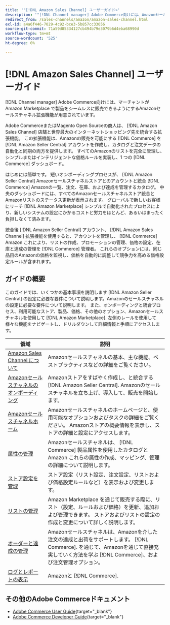 ```yaml
---
title: '"[!DNL Amazon Sales Channel] ユーザーガイド»'
description: '"[!DNL Channel manager] Adobe Commerce向けには、Amazonセールスチャネル拡張機能が用意されており、マーチャントが [!DNL Amazon Marketplace]."'
redirect_from: /sales-channels/amazon/amazon-sales-channel.html
exl-id: a4a6f446-7029-4c92-bce3-5b857cc33056
source-git-commit: 71a59d85334127cb494b79e3079b6d4eba68990d
workflow-type: tm+mt
source-wordcount: '525'
ht-degree: 0%

---
```


# [!DNL Amazon Sales Channel] ユーザーガイド

[!DNL Channel manager] Adobe Commerce向けには、マーチャントがAmazon Marketplace で製品をシームレスに販売できるようにするAmazonセールスチャネル拡張機能が用意されています。

Adobe CommerceまたはMagento Open Sourceの商人は、 [!DNL Amazon Sales Channel] 店舗と世界最大のインターネットショッピング先を統合する拡張機能。 この拡張機能は、Amazonの販売を可能にする [!DNL Commerce] を [!DNL Amazon Seller Central] アカウントを作成し、カタログと注文データの自動化と同期の両方を提供します。 すべてのAmazonのリストを完全に管理し、シンプルまたはインテリジェントな価格ルールを実装し、1 つの [!DNL Commerce] ダッシュボード。

はじめには簡単です。 短いオンボーディングプロセスが、 [!DNL Amazon Seller Central] Amazonセールスチャネルストアとのアカウントと統合 [!DNL Commerce] Amazonの一覧、注文、在庫、および達成を管理するカタログ。 中央のダッシュボードには、すべてのAmazonセールスチャネルストア統合とAmazonリストのステータス更新が表示されます。 グローバルで新しいお客様にリーチ [!DNL Amazon Marketplace] シンプルで自動化されたプロセスにより、新しいシステムの設定にかかるコストと労力をほとんど、あるいはまったく負担しなくて済みます。

統合後 [!DNL Amazon Seller Central] アカウント、 [!DNL Amazon Sales Channel] 拡張機能を使用すると、アカウントを管理し、 [!DNL Commerce] Amazon これにより、リストの作成、プロモーションの管理、価格の設定、在庫と達成の管理を [!DNL Commerce] 管理者。 これらのオプションには、同じ品目のAmazonの価格を監視し、価格を自動的に調整して競争力を高める価格設定ルールが含まれます。

## ガイドの概要

このガイドでは、いくつかの基本事項を説明します [!DNL Amazon Seller Central] の設定に必要な要件について説明します。Amazonのセールスチャネルの設定に必要な要件について説明します。 また、オンボーディングと統合プロセス、利用可能なストア、製品、価格、その他のオプション、Amazonセールスチャネルを使用して [!DNL Amazon Marketplace]. 左側のレールを使用して様々な機能をナビゲートし、ドリルダウンして詳細情報と手順にアクセスします。

| 領域 | 説明 |
|----|----|
| [Amazon Sales Channel について](./about-amazon-sales-channel.md) | Amazonセールスチャネルの基本、主な機能、ベストプラクティスなどの詳細をご覧ください。 |
| [Amazonセールスチャネルのオンボーディング](./amazon-onboarding-home.md) | Amazonストアをすばやく作成し、と統合する [!DNL Amazon Seller Central]. Amazonのセールスチャネルを立ち上げ、導入して、販売を開始します。 |
| [Amazonセールスチャネルホーム](./amazon-sales-channel-home.md) | Amazonセールスチャネルのホームページと、使用可能なオプションおよびタスクの詳細をご覧ください。 Amazonストアの概要情報を表示し、ストアの詳細と設定にアクセスします。 |
| [属性の管理](./attributes-view.md) | Amazonセールスチャネルは、 [!DNL Commerce] 製品属性を使用したカタログとAmazon これらの属性の作成、マッピング、管理の詳細について説明します。 |
| [ストア設定を管理](./ob-store-review.md) | ストア設定（リスト設定、注文設定、リストおよび価格設定ルールなど）を表示および変更します。 |
| [リストの管理](./managing-product-listings.md) | Amazon Marketplace を通じて販売する際に、リスト（設定、ルールおよび価格）を更新、追加および管理できます。 ストアおよびリストの設定の作成と変更について詳しく説明します。 |
| [オーダーと達成の管理](./managing-orders.md) | Amazonセールスチャネルは、Amazonを介した注文の達成と出荷をサポートします。 [!DNL Commerce]. を通じて、Amazonを通じて直接充実していく方法を学ぶ [!DNL Commerce]、および注文管理オプション。 |
| [ログとレポートの表示](./amazon-logs-reports.md) | Amazonと [!DNL Commerce]. |

## その他のAdobe Commerceドキュメント

- [Adobe Commerce User Guide](https://docs.magento.com/user-guide/){target=&quot;_blank&quot;}
- [Adobe Commerce Developer Guide](https://devdocs.magento.com/){target=&quot;_blank&quot;}
